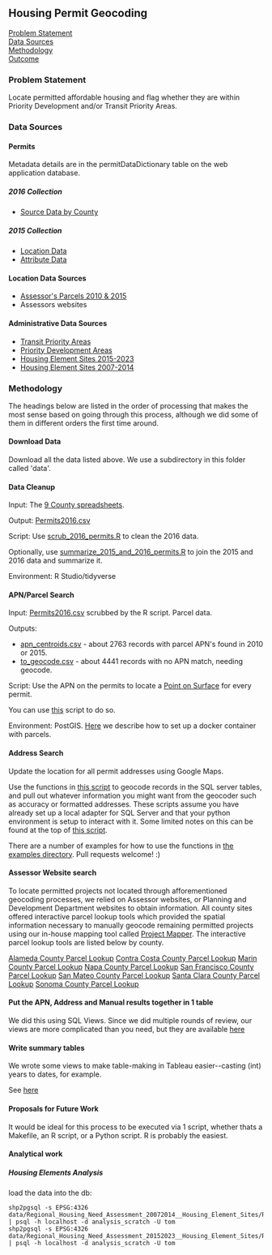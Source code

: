 ## Housing Permit Geocoding

[Problem Statement](#problem-statement)   
[Data Sources](#data-sources)   
[Methodology](#methodology)   
[Outcome](#outcome)   

### Problem Statement  

Locate permitted affordable housing and flag whether they are within Priority Development and/or Transit Priority Areas.    

### Data Sources

#### Permits

Metadata details are in the permitDataDictionary table on the web application database.   

##### 2016 Collection

- [Source Data by County](https://mtcdrive.box.com/s/8u764glqse2ktnwxkqse9n6cw6tp3hcl)  

##### 2015 Collection

- [Location Data](http://opendata.mtc.ca.gov/datasets/residential-building-permits-features)  
- [Attribute Data](http://opendata.mtc.ca.gov/datasets/residential-building-permits-attributes)  

#### Location Data Sources

- [Assessor's Parcels 2010 & 2015](https://github.com/BayAreaMetro/Data-And-Visualization-Projects/blob/master/postgis-parcels/readme.md)
- Assessors websites  

#### Administrative Data Sources   

- [Transit Priority Areas](http://opendata.mtc.ca.gov/datasets/transit-priority-areas-2017)
- [Priority Development Areas](http://opendata.mtc.ca.gov/datasets/priority-development-areas-current) 
- [Housing Element Sites 2015-2023](http://opendata.mtc.ca.gov/datasets/regional-housing-need-assessment-2015-2023-housing-element-sites) 
- [Housing Element Sites 2007-2014](http://opendata.mtc.ca.gov/datasets/regional-housing-need-assessment-2007-2014-housing-element-sites) 

### Methodology

The headings below are listed in the order of processing that makes the most sense based on going through this process, although we did some of them in different orders the first time around.  

#### Download Data

Download all the data listed above. We use a subdirectory in this folder called 'data'.  

#### Data Cleanup  

Input: The [9 County spreadsheets](https://mtcdrive.box.com/s/8u764glqse2ktnwxkqse9n6cw6tp3hcl). 

Output: [Permits2016.csv](/housing_geocoding/data/Permits2016.csv) 

Script: Use [scrub_2016_permits.R](/housing_geocoding/R/scrub_2016_permits.R) to clean the 2016 data.    

Optionally, use [summarize_2015_and_2016_permits.R](/housing_geocoding/R/summarize_2015_and_2016_permits.R) to join the 2015 and 2016 data and summarize it.   

Environment: R Studio/tidyverse  

#### APN/Parcel Search

Input: [Permits2016.csv](/housing_geocoding/data/Permits2016.csv) scrubbed by the R script. Parcel data. 

Outputs: 
- [apn_centroids.csv](/housing_geocoding/data/apn_centroids.csv) - about 2763 records with parcel APN's found in 2010 or 2015.  
- [to_geocode.csv](/housing_geocoding/data/to_geocode.csv) - about 4441 records with no APN match, needing geocode. 

Script: Use the APN on the permits to locate a [Point on Surface](https://docs.microsoft.com/en-us/sql/t-sql/spatial-geometry/stpointonsurface-geometry-data-type) for every permit. 

You can use [this](/housing_geocoding/sql/find_point_on_surface_with_apn_search.sql) script to do so.

Environment: PostGIS. [Here](/postgis-parcels/readme.md) we describe how to set up a docker container with parcels. 

#### Address Search   

Update the location for all permit addresses using Google Maps. 

Use the functions in [this script](/housing_geocoding/gcpd/gcpd.py) to geocode records in the SQL server tables, and pull out whatever information you might want from the geocoder such as accuracy or formatted addresses. These scripts assume you have already set up a local adapter for SQL Server and that your python environment is setup to interact with it. Some limited notes on this can be found at the top of [this script](/housing_geocoding/gcpd/gcpd.py). 

There are a number of examples for how to use the functions in [the examples directory](/housing_geocoding/gcpd/examples/). Pull requests welcome! :)

#### Assessor Website search  

To locate permitted projects not located through afforementioned geocoding processes, we relied on Assessor websites, or Planning and Development Department websites to obtain information. All county sites offered interactive parcel lookup tools which provided the spatial information necessary to manually geocode remaining permitted projects using our in-house mapping tool called [Project Mapper](http://project-mapper.us-west-2.elasticbeanstalk.com/). The interactive parcel lookup tools are listed below by county. 

[Alameda County Parcel Lookup](http://gis.acgov.org/Html5Viewer/index.html?viewer=parcel_viewer)
[Contra Costa County Parcel Lookup](https://ccmap.cccounty.us/Html5/index.html?viewer=CCMAP)
[Marin County Parcel Lookup](https://www.marinmap.org/Html5Viewer/Index.html?viewer=smmdataviewer) 
[Napa County Parcel Lookup](http://gis.napa.ca.gov/Html5Viewer/Index.html?viewer=Public_HTML)
[San Francisco County Parcel Lookup](http://propertymap.sfplanning.org/)
[San Mateo County Parcel Lookup](http://maps.smcgov.org/GE_4_4_0_Html5Viewer_2_5_0_public/?viewer=raster)
[Santa Clara County Parcel Lookup](http://www.sccpropertyinfo.org/)
[Sonoma County Parcel Lookup](http://imsportal.sonoma-county.org/ActiveMap/)

#### Put the APN, Address and Manual results together in 1 table  

We did this using SQL Views. Since we did multiple rounds of review, our views are more complicated than you need, but they are available [here](/housing_geocoding/sql/location.sql)

#### Write summary tables

We wrote some views to make table-making in Tableau easier--casting (int) years to dates, for example.  

See [here](/housing_geocoding/sql/analysis.sql)   

#### Proposals for Future Work

It would be ideal for this process to be executed via 1 script, whether thats a Makefile, an R script, or a Python script. R is probably the easiest. 

#### Analytical work

##### Housing Elements Analysis

load the data into the db:

```
shp2pgsql -s EPSG:4326 data/Regional_Housing_Need_Assessment_20072014__Housing_Element_Sites/Regional_Housing_Need_Assessment_20072014__Housing_Element_Sites.shp | psql -h localhost -d analysis_scratch -U tom
shp2pgsql -s EPSG:4326 data/Regional_Housing_Need_Assessment_20152023__Housing_Element_Sites/Regional_Housing_Need_Assessment_20152023__Housing_Element_Sites.shp | psql -h localhost -d analysis_scratch -U tom
```


